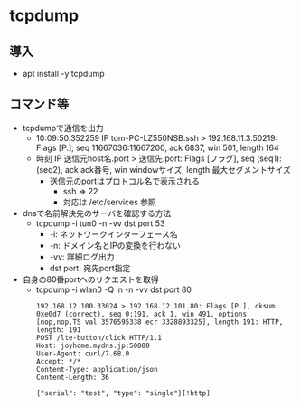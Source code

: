 # tcpdump

## 導入

* apt install -y tcpdump

## コマンド等

* tcpdumpで通信を出力
  * 10:09:50.352259 IP tom-PC-LZ550NSB.ssh > 192.168.11.3.50219: Flags [P.], seq 11667036:11667200, ack 6837, win 501, length 164
  * 時刻 IP 送信元host名.port > 送信先.port: Flags [フラグ], seq (seq1):(seq2), ack ack番号, win windowサイズ, length 最大セグメントサイズ
      * 送信元のportはプロトコル名で表示される
          * ssh => 22
          * 対応は /etc/services 参照
* dnsで名前解決先のサーバを確認する方法
  * tcpdump -i tun0 -n -vv dst port 53
    * -i: ネットワークインターフェース名
    * -n: ドメイン名とIPの変換を行わない
    * -vv: 詳細ログ出力
    * dst port: 宛先port指定
* 自身の80番portへのリクエストを取得
  * tcpdump -i wlan0 -Q in -n -vv dst port 80
    ```
    192.168.12.100.33024 > 192.168.12.101.80: Flags [P.], cksum 0xe0d7 (correct), seq 0:191, ack 1, win 491, options [nop,nop,TS val 3576595338 ecr 3328893325], length 191: HTTP, length: 191
    POST /lte-button/click HTTP/1.1
    Host: joyhome.mydns.jp:50080
    User-Agent: curl/7.68.0
    Accept: */*
    Content-Type: application/json
    Content-Length: 36

    {"serial": "test", "type": "single"}[!http]
    ```
